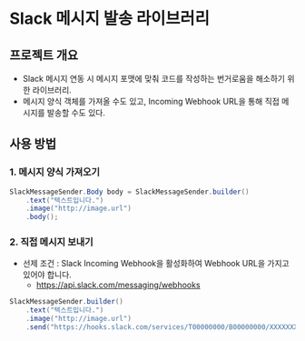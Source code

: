 # Slack 메시지 발송 라이브러리

## 프로젝트 개요

- Slack 메시지 연동 시 메시지 포맷에 맞춰 코드를 작성하는 번거로움을 해소하기 위한 라이브러리.
- 메시지 양식 객체를 가져올 수도 있고, Incoming Webhook URL을 통해 직접 메시지를 발송할 수도 있다.

## 사용 방법

### 1. 메시지 양식 가져오기

```java
SlackMessageSender.Body body = SlackMessageSender.builder()
    .text("텍스트입니다.")
    .image("http://image.url")
    .body();
```

### 2. 직접 메시지 보내기

- 선제 조건 : Slack Incoming Webhook을 활성화하여 Webhook URL을 가지고 있어야 합니다. 
  - https://api.slack.com/messaging/webhooks

```java
SlackMessageSender.builder()
    .text("텍스트입니다.")
    .image("http://image.url")
    .send("https://hooks.slack.com/services/T00000000/B00000000/XXXXXXXXXXXXXXXXXXXXXXXX");
```

